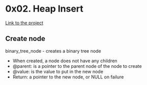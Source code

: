 # 0x02. Heap Insert
[Link to the project](https://intranet.hbtn.io/projects/465)

## Create node
binary_tree_node - creates a binary tree node
* When created, a node does not have any children
* @parent: is a pointer to the parent node of the node to create
* @value: is the value to put in the new node
* Return: a pointer to the new node, or NULL on failure
